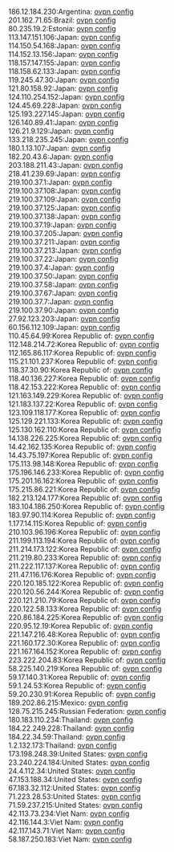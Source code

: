 186.12.184.230:Argentina: [ovpn config](vpn/186_12_184_230.ovpn)  
201.162.71.65:Brazil: [ovpn config](vpn/201_162_71_65.ovpn)  
80.235.19.2:Estonia: [ovpn config](vpn/80_235_19_2.ovpn)  
113.147.151.106:Japan: [ovpn config](vpn/113_147_151_106.ovpn)  
114.150.54.168:Japan: [ovpn config](vpn/114_150_54_168.ovpn)  
114.152.13.156:Japan: [ovpn config](vpn/114_152_13_156.ovpn)  
118.157.147.155:Japan: [ovpn config](vpn/118_157_147_155.ovpn)  
118.158.62.133:Japan: [ovpn config](vpn/118_158_62_133.ovpn)  
119.245.47.30:Japan: [ovpn config](vpn/119_245_47_30.ovpn)  
121.80.158.92:Japan: [ovpn config](vpn/121_80_158_92.ovpn)  
124.110.254.152:Japan: [ovpn config](vpn/124_110_254_152.ovpn)  
124.45.69.228:Japan: [ovpn config](vpn/124_45_69_228.ovpn)  
125.193.227.145:Japan: [ovpn config](vpn/125_193_227_145.ovpn)  
126.140.89.41:Japan: [ovpn config](vpn/126_140_89_41.ovpn)  
126.21.9.129:Japan: [ovpn config](vpn/126_21_9_129.ovpn)  
133.218.235.245:Japan: [ovpn config](vpn/133_218_235_245.ovpn)  
180.1.13.107:Japan: [ovpn config](vpn/180_1_13_107.ovpn)  
182.20.43.6:Japan: [ovpn config](vpn/182_20_43_6.ovpn)  
203.188.211.43:Japan: [ovpn config](vpn/203_188_211_43.ovpn)  
218.41.239.69:Japan: [ovpn config](vpn/218_41_239_69.ovpn)  
219.100.37.1:Japan: [ovpn config](vpn/219_100_37_1.ovpn)  
219.100.37.108:Japan: [ovpn config](vpn/219_100_37_108.ovpn)  
219.100.37.109:Japan: [ovpn config](vpn/219_100_37_109.ovpn)  
219.100.37.125:Japan: [ovpn config](vpn/219_100_37_125.ovpn)  
219.100.37.138:Japan: [ovpn config](vpn/219_100_37_138.ovpn)  
219.100.37.19:Japan: [ovpn config](vpn/219_100_37_19.ovpn)  
219.100.37.205:Japan: [ovpn config](vpn/219_100_37_205.ovpn)  
219.100.37.211:Japan: [ovpn config](vpn/219_100_37_211.ovpn)  
219.100.37.213:Japan: [ovpn config](vpn/219_100_37_213.ovpn)  
219.100.37.22:Japan: [ovpn config](vpn/219_100_37_22.ovpn)  
219.100.37.4:Japan: [ovpn config](vpn/219_100_37_4.ovpn)  
219.100.37.50:Japan: [ovpn config](vpn/219_100_37_50.ovpn)  
219.100.37.58:Japan: [ovpn config](vpn/219_100_37_58.ovpn)  
219.100.37.67:Japan: [ovpn config](vpn/219_100_37_67.ovpn)  
219.100.37.7:Japan: [ovpn config](vpn/219_100_37_7.ovpn)  
219.100.37.90:Japan: [ovpn config](vpn/219_100_37_90.ovpn)  
27.92.123.203:Japan: [ovpn config](vpn/27_92_123_203.ovpn)  
60.156.112.109:Japan: [ovpn config](vpn/60_156_112_109.ovpn)  
110.45.64.99:Korea Republic of: [ovpn config](vpn/110_45_64_99.ovpn)  
112.148.214.72:Korea Republic of: [ovpn config](vpn/112_148_214_72.ovpn)  
112.165.86.117:Korea Republic of: [ovpn config](vpn/112_165_86_117.ovpn)  
115.21.101.237:Korea Republic of: [ovpn config](vpn/115_21_101_237.ovpn)  
118.37.30.90:Korea Republic of: [ovpn config](vpn/118_37_30_90.ovpn)  
118.40.136.227:Korea Republic of: [ovpn config](vpn/118_40_136_227.ovpn)  
118.42.153.222:Korea Republic of: [ovpn config](vpn/118_42_153_222.ovpn)  
121.163.149.229:Korea Republic of: [ovpn config](vpn/121_163_149_229.ovpn)  
121.183.137.22:Korea Republic of: [ovpn config](vpn/121_183_137_22.ovpn)  
123.109.118.177:Korea Republic of: [ovpn config](vpn/123_109_118_177.ovpn)  
125.129.221.133:Korea Republic of: [ovpn config](vpn/125_129_221_133.ovpn)  
125.130.162.110:Korea Republic of: [ovpn config](vpn/125_130_162_110.ovpn)  
14.138.226.225:Korea Republic of: [ovpn config](vpn/14_138_226_225.ovpn)  
14.42.162.135:Korea Republic of: [ovpn config](vpn/14_42_162_135.ovpn)  
14.43.75.197:Korea Republic of: [ovpn config](vpn/14_43_75_197.ovpn)  
175.113.98.148:Korea Republic of: [ovpn config](vpn/175_113_98_148.ovpn)  
175.196.146.233:Korea Republic of: [ovpn config](vpn/175_196_146_233.ovpn)  
175.201.16.162:Korea Republic of: [ovpn config](vpn/175_201_16_162.ovpn)  
175.215.86.221:Korea Republic of: [ovpn config](vpn/175_215_86_221.ovpn)  
182.213.124.177:Korea Republic of: [ovpn config](vpn/182_213_124_177.ovpn)  
183.104.186.250:Korea Republic of: [ovpn config](vpn/183_104_186_250.ovpn)  
183.97.90.114:Korea Republic of: [ovpn config](vpn/183_97_90_114.ovpn)  
1.177.14.115:Korea Republic of: [ovpn config](vpn/1_177_14_115.ovpn)  
210.103.96.196:Korea Republic of: [ovpn config](vpn/210_103_96_196.ovpn)  
211.199.113.194:Korea Republic of: [ovpn config](vpn/211_199_113_194.ovpn)  
211.214.173.122:Korea Republic of: [ovpn config](vpn/211_214_173_122.ovpn)  
211.219.80.233:Korea Republic of: [ovpn config](vpn/211_219_80_233.ovpn)  
211.222.117.137:Korea Republic of: [ovpn config](vpn/211_222_117_137.ovpn)  
211.47.116.176:Korea Republic of: [ovpn config](vpn/211_47_116_176.ovpn)  
220.120.185.122:Korea Republic of: [ovpn config](vpn/220_120_185_122.ovpn)  
220.120.56.244:Korea Republic of: [ovpn config](vpn/220_120_56_244.ovpn)  
220.121.210.79:Korea Republic of: [ovpn config](vpn/220_121_210_79.ovpn)  
220.122.58.133:Korea Republic of: [ovpn config](vpn/220_122_58_133.ovpn)  
220.86.184.225:Korea Republic of: [ovpn config](vpn/220_86_184_225.ovpn)  
220.95.12.19:Korea Republic of: [ovpn config](vpn/220_95_12_19.ovpn)  
221.147.216.48:Korea Republic of: [ovpn config](vpn/221_147_216_48.ovpn)  
221.160.172.30:Korea Republic of: [ovpn config](vpn/221_160_172_30.ovpn)  
221.167.164.152:Korea Republic of: [ovpn config](vpn/221_167_164_152.ovpn)  
223.222.204.83:Korea Republic of: [ovpn config](vpn/223_222_204_83.ovpn)  
58.225.140.219:Korea Republic of: [ovpn config](vpn/58_225_140_219.ovpn)  
59.17.140.31:Korea Republic of: [ovpn config](vpn/59_17_140_31.ovpn)  
59.1.24.53:Korea Republic of: [ovpn config](vpn/59_1_24_53.ovpn)  
59.20.230.91:Korea Republic of: [ovpn config](vpn/59_20_230_91.ovpn)  
189.202.86.215:Mexico: [ovpn config](vpn/189_202_86_215.ovpn)  
128.75.215.245:Russian Federation: [ovpn config](vpn/128_75_215_245.ovpn)  
180.183.110.234:Thailand: [ovpn config](vpn/180_183_110_234.ovpn)  
184.22.249.228:Thailand: [ovpn config](vpn/184_22_249_228.ovpn)  
184.22.34.59:Thailand: [ovpn config](vpn/184_22_34_59.ovpn)  
1.2.132.173:Thailand: [ovpn config](vpn/1_2_132_173.ovpn)  
173.198.248.39:United States: [ovpn config](vpn/173_198_248_39.ovpn)  
23.240.224.184:United States: [ovpn config](vpn/23_240_224_184.ovpn)  
24.4.112.34:United States: [ovpn config](vpn/24_4_112_34.ovpn)  
47.153.188.34:United States: [ovpn config](vpn/47_153_188_34.ovpn)  
67.183.32.112:United States: [ovpn config](vpn/67_183_32_112.ovpn)  
71.223.28.53:United States: [ovpn config](vpn/71_223_28_53.ovpn)  
71.59.237.215:United States: [ovpn config](vpn/71_59_237_215.ovpn)  
42.113.73.234:Viet Nam: [ovpn config](vpn/42_113_73_234.ovpn)  
42.116.144.3:Viet Nam: [ovpn config](vpn/42_116_144_3.ovpn)  
42.117.143.71:Viet Nam: [ovpn config](vpn/42_117_143_71.ovpn)  
58.187.250.183:Viet Nam: [ovpn config](vpn/58_187_250_183.ovpn)  

